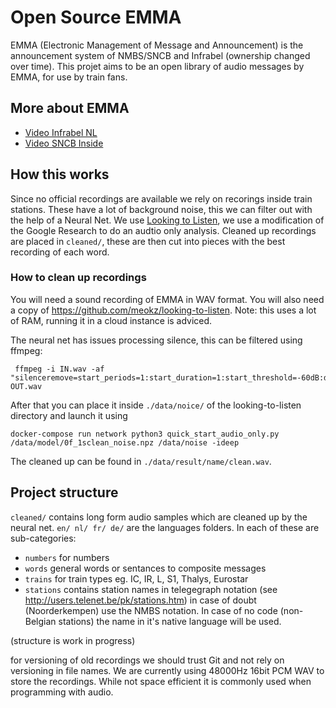 # Open Source EMMA

EMMA (Electronic Management of Message and Announcement) is the announcement system of NMBS/SNCB and Infrabel (ownership changed over time).
This projet aims to be an open library of audio messages by EMMA, for use by train fans.

## More about EMMA
* [Video Infrabel NL](https://www.youtube.com/watch?v=MFhZfuNl2iM)
* [Video SNCB Inside](https://www.youtube.com/watch?v=qnrqK25dHvM)

## How this works
Since no official recordings are available we rely on recorings inside train stations.
These have a lot of background noise, this we can filter out with the help of a Neural Net.
We use [Looking to Listen](https://github.com/meokz/looking-to-listen), we use a modification of the Google Research to do an audtio only analysis.
Cleaned up recordings are placed in `cleaned/`, these are then cut into pieces with the best recording of each word.

### How to clean up recordings
You will need a sound recording of EMMA in WAV format.
You will also need a copy of https://github.com/meokz/looking-to-listen. Note: this uses a lot of RAM, running it in a cloud instance is adviced.

The neural net has issues processing silence, this can be filtered using ffmpeg:
```
 ffmpeg -i IN.wav -af "silenceremove=start_periods=1:start_duration=1:start_threshold=-60dB:detection=peak,aformat=dblp,areverse,silenceremove=start_periods=1:start_duration=1:start_threshold=-60dB:detection=peak,aformat=dblp,areverse" OUT.wav
```
After that you can place it inside `./data/noice/` of the looking-to-listen directory and launch it using 
```
docker-compose run network python3 quick_start_audio_only.py /data/model/0f_1sclean_noise.npz /data/noise -ideep
```
The cleaned up can be found in `./data/result/name/clean.wav`.

## Project structure
`cleaned/` contains long form audio samples which are cleaned up by the neural net.
`en/ nl/ fr/ de/` are the languages folders.
In each of these are sub-categories:
* `numbers` for numbers
* `words` general words or sentances to composite messages
* `trains` for train types eg. IC, IR, L, S1, Thalys, Eurostar
* `stations` contains station names in telegegraph notation (see http://users.telenet.be/pk/stations.htm) in case of doubt (Noorderkempen) use the NMBS notation. In case of no code (non-Belgian stations) the name in it's native language will be used.

(structure is work in progress)

for versioning of old recordings we should trust Git and not rely on versioning in file names.
We are currently using 48000Hz 16bit PCM WAV to store the recordings. While not space efficient it is commonly used when programming with audio.

